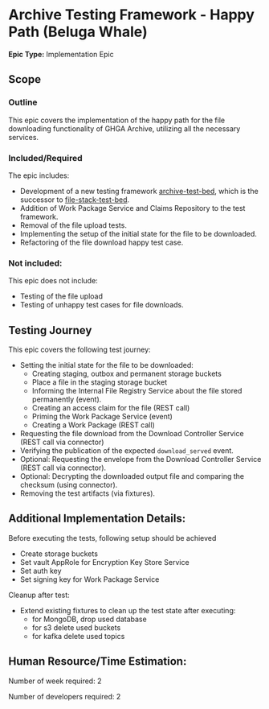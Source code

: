 # Archive Testing Framework - Happy Path (Beluga Whale)

**Epic Type:** Implementation Epic

## Scope

### Outline

This epic covers the implementation of the happy path for the file downloading functionality of GHGA Archive, utilizing all the necessary services.

### Included/Required

The epic includes:

- Development of a new testing framework [archive-test-bed](https://github.com/ghga-de/archive-test-bed), which is the successor to [file-stack-test-bed](https://github.com/ghga-de/file-stack-test-bed).
- Addition of Work Package Service and Claims Repository to the test framework.
- Removal of the file upload tests.
- Implementing the setup of the initial state for the file to be downloaded.
- Refactoring of the file download happy test case.

### Not included:

This epic does not include:

- Testing of the file upload
- Testing of unhappy test cases for file downloads.

## Testing Journey

This epic covers the following test journey:

- Setting the initial state for the file to be downloaded:
    - Creating staging, outbox and permanent storage buckets
    - Place a file in the staging storage bucket
    - Informing the Internal File Registry Service about the file stored permanently (event).
    - Creating an access claim for the file (REST call)
    - Priming the Work Package Service (event)
    - Creating a Work Package (REST call)
- Requesting the file download from the Download Controller Service (REST call via connector)
- Verifying the publication of the expected `download_served` event.
- Optional: Requesting the envelope from the Download Controller Service (REST call via connector).
- Optional: Decrypting the downloaded output file and comparing the checksum (using connector).
- Removing the test artifacts (via fixtures).


## Additional Implementation Details:

Before executing the tests, following setup should be achieved
- Create storage buckets
- Set vault AppRole for Encryption Key Store Service
- Set auth key
- Set signing key for Work Package Service

Cleanup after test:
- Extend existing fixtures to clean up the test state after executing:
  - for MongoDB, drop used database
  - for s3 delete used buckets
  - for kafka delete used topics


## Human Resource/Time Estimation:

Number of week required: 2

Number of developers required: 2
